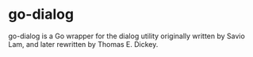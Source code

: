 go-dialog
=========

go-dialog is a Go wrapper for the dialog utility originally written by Savio Lam, and later rewritten by Thomas E. Dickey.
